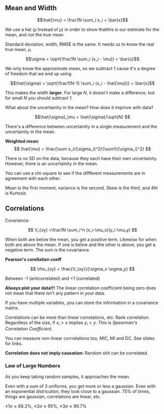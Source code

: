 ## Mean and Width

$$\hat{\mu} = \frac1N \sum_i x_i = \bar{x}$$

We use a hat ($\hat{\mu}$ instead of $\mu$) in order to show thatthis is our estimate for the mean, and not the true mean

Standard deviation, width, RMSE is the same. It needs us to know the real true mean, $\mu$.

$$\sigma = \sqrt{\frac1N \sum_i (x_i - \mu)} = \bar{x}$$

We only know the approximate mean, so we subtract 1 cause it's a degree of freedom that we end up using.

$$\hat{\sigma} = \sqrt{\frac1{N-1} \sum_i (x_i - \hat{\mu})} = \bar{x}$$

This makes the width **larger**. For large $N$, it doesn't make a difference, but for small $N$ you should subtract 1.

What about the uncertainity in the mean? How does it improve with data?

$$\hat{\sigma}_\mu = \hat{\sigma}/\sqrt{N} $$

There's a difference between uncertainity in a single measurement and the uncertainity in the mean.

**Weighted mean**: 
$$ \hat{\mu} = \frac{\sum x_i/{\sigma_i}^2}{\sum1/{\sigma_i}^2} $$

There is no SD on the data, because they each have their own uncertainity. However, there is an uncertainity in the mean.

You can use a chi-square to see if the diffferent measurements are in agreement with each other.

Mean is the first moment, variance is the second. Skew is the third, and 4th is Kurtosis

## Correlations

Covariance:

$$ V_{xy} =\frac1N \sum_i^n (x_i-\mu_x)(y_i-\mu_y) $$

When both are below the mean, you get a positive term. Likewise for when both are above the mean. If one is below and the other is above, you get a negative term. The sum is the covariance.

**Pearson's corellation coeff**

$$ \rho_{xy} = \frac{V_{xy}}{\sigma_x \sigma_y} $$

Between -1 (anticorrelated) and +1 (correlated)

**Always plot your data!!!** The linear correlation coefficient being zero does not mean that there isn't any pattern in your data.

If you have multiple variables, you can store the information in a covariance matrix.

Correlations can be more than linear correlations, etc: Rank correlation. Regardless of the size, if $x_i>x$ implies $y_i>y$. This is *Spearman's Correlation Coefficient*.

You can measure non-linear corrrelations too, MIC, MI and DC. See slides for links.

**Correlation does not imply causation:** Random shit can be correlated.

### Law of Large Numbers
As you keep taking random samples, it approaches the mean.

Even with a sum of 3 uniforms, you get more or less a gaussian. Even with an exponential districution, they look close to a gaussian. 75% of times, things are gaussian, correlations are linear, etc.

$\pm1\sigma \approx 68.2\%$, $\pm2\sigma \approx 95\%$, $\pm3\sigma \approx 99.7\%$ 